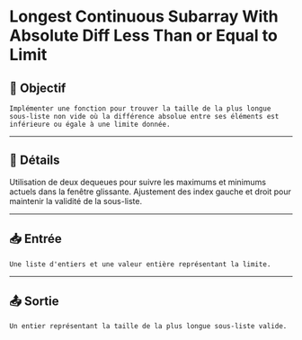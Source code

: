 # Longest Continuous Subarray With Absolute Diff Less Than or Equal to Limit

## 🎯 Objectif

    Implémenter une fonction pour trouver la taille de la plus longue sous-liste non vide où la différence absolue entre ses éléments est inférieure ou égale à une limite donnée.

---

## 📝 Détails

Utilisation de deux dequeues pour suivre les maximums et minimums actuels dans la fenêtre glissante.
Ajustement des index gauche et droit pour maintenir la validité de la sous-liste.

---

## 📥 Entrée

    Une liste d'entiers et une valeur entière représentant la limite.

---

## 📤 Sortie

    Un entier représentant la taille de la plus longue sous-liste valide.

